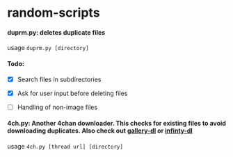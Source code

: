 # random-scripts

#### duprm.py:  deletes duplicate files



usage ``` duprm.py [directory] ```


#### Todo:

-  [x] Search files in subdirectories
-  [x] Ask for user input before deleting files
-  [ ] Handling of non-image files 


#### 4ch.py: Another 4chan downloader. This checks for existing files to avoid downloading duplicates. Also check out [gallery-dl](https://github.com/mikf/gallery-dl) or [infinty-dl](https://github.com/f3mo/infinity-dl)

usage  ``` 4ch.py [thread url] [directory]  ``` 
